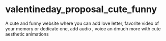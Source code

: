 # valentineday_proposal_cute_funny
A cute and funny website where you can add love letter, favorite video of your memory or dedicate one, add audio , voice an dmuch more with cute aesthetic animations
